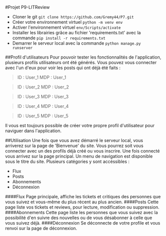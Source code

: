 #Projet P9-LITReview

* Cloner le git 
`git clone https://github.com/Gremy44/P7.git`
* Créer votre environnement virtuel 
`python -m venv env`
* Activer l'environnement virtuel
`env/Scripts/activate`
* Installer les librairies grâce au fichier 'requirements.txt' avec la commande 
`pip install -r requirements.txt`
* Demarrer le serveur local avec la commande 
`python manage.py runserver`

##Profil d'utilisateurs
Pour pouvoir tester les fonctionnalités de l'application, plusieurs profils utilisateurs ont été générés. Vous pouvez vous connecter avec l'un d'eux pour voir les posts qui ont déjà été faits :
>ID : User_1
MDP : User_1

>ID : User_2
MDP : User_2

>ID : User_3
MDP : User_3

>ID : User_4
MDP : User_4

>ID : User_5
MDP : User_5

Il vous est toujours possible de créer votre propre profil d'utilisateur pour naviguer dans l'application.

##Utilisation
Une fois que vous avez démarré le serveur local, vous arriverez sur la page de 'Bienvenue' du site. Vous pourrez soit vous connecter avec un des profils déjà créé ou vous inscrire. Une fois connecté vous arrivez sur la page principal. Un menu de navigation est disponible sous le titre du site. Plusieurs catégories y sont accéssibles : 
* Flux 
* Posts 
* Abonnements
* Déconnexion

####Flux
Page principale, affiche les tickets et critiques des personnes que vous suivez et vous-même du plus récent au plus ancien.
####Posts
Cette page liste vos tickets et reviews, pour lecture, modification ou suppression.
####Abonnements
Cette page liste les personnes que vous suivez avec la possibilité d'en suivre des nouvelles ou de vous désabonner à celle que vous suivez déjà.
####Déconnexion
Se déconnecte de votre profile et vous renvoi sur la page de déconnexion.